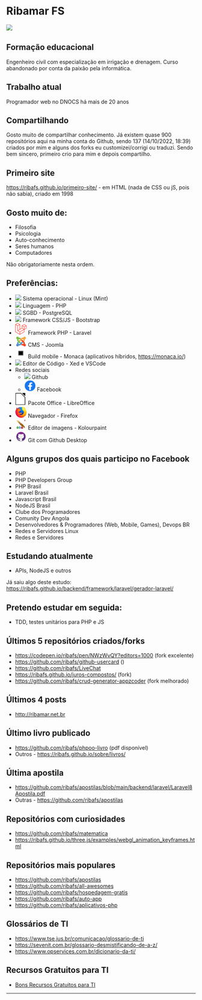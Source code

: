 # Ribamar FS

<img width="5%" src="https://user-images.githubusercontent.com/855200/195633065-554dc0f6-66e2-4552-bae5-b8e533b32644.jpg">

## Formação educacional

Engenheiro civil com especialização em irrigação e drenagem. Curso abandonado por conta da paixão pela informática.

## Trabalho atual

Programador web no DNOCS há mais de 20 anos

## Compartilhando

Gosto muito de compartilhar conhecimento. Já existem quase 900 repositórios aqui na minha conta do Github, sendo 137 (14/10/2022, 18:39) criados por mim e alguns dos forks eu customizei/corrigi ou traduzi. Sendo bem sincero, primeiro crio para mim e depois compartilho.

## Primeiro site

https://ribafs.github.io/primeiro-site/ - em HTML (nada de CSS ou jS, pois não sabia), criado em 1998

## Gosto muito de:

- Filosofia
- Psicologia
- Auto-conhecimento
- Seres humanos
- Computadores

Não obrigatoriamente nesta ordem.

## Preferências:

- <img width="30" src="https://user-images.githubusercontent.com/25181517/186884159-4b5e122b-95de-4a32-b10b-7f6fdffa4c5a.png"> Sistema operacional - Linux (Mint)
- <img width="30" src="https://user-images.githubusercontent.com/25181517/183570228-6a040b9f-3ddf-47a2-a201-743121dac664.png"> Linguagem - PHP
- <img width="30" src="https://user-images.githubusercontent.com/25181517/117208740-bfb78400-adf5-11eb-97bb-09072b6bedfc.png"> SGBD - PostgreSQL
- <img width="30" src="https://user-images.githubusercontent.com/25181517/183898054-b3d693d4-dafb-4808-a509-bab54cf5de34.png"> Framework CSS/JS - Bootstrap
- <img width="30" src="laravel.svg"> Framework PHP - Laravel
- <img width="30" src="joomla.png"> CMS - Joomla
- <img width="30" src="monaca.png"> Build mobile - Monaca (aplicativos híbridos, https://monaca.io/)
- <img width="30" src="https://user-images.githubusercontent.com/25181517/192108891-d86b6220-e232-423a-bf5f-90903e6887c3.png"> Editor de Código - Xed e VSCode
- Redes sociais<br>
  - <img width="30" src="https://user-images.githubusercontent.com/25181517/192108374-8da61ba1-99ec-41d7-80b8-fb2f7c0a4948.png"> Github<br>
  - <img width="30" src="facebook.png"> Facebook
- <img width="30" src="libreoffice.png"> Pacote Office - LibreOffice
- <img width="30" src="firefox.jpg"> Navegador - Firefox
- <img width="30" src="kolourpaint.png"> Editor de imagens - Kolourpaint
- <img width="30" src="https://github.com/ribafs/profile-technology-icons/blob/main/githubdesktop.png"> Git com Github Desktop

## Alguns grupos dos quais participo no Facebook

- PHP
- PHP Developers Group
- PHP Brasil
- Laravel Brasil
- Javascript Brasil
- NodeJS Brasil
- Clube dos Programadores
- Comunity Dev Angola
- Desenvolvedores & Programadores (Web, Mobile, Games), Devops BR
- Redes e Servidores Linux
- Redes e Servidores

## Estudando atualmente

- APIs, NodeJS e outros

Já saiu algo deste estudo: https://ribafs.github.io/backend/framework/laravel/gerador-laravel/

## Pretendo estudar em seguida:

- TDD, testes unitários para PHP e JS

## Últimos 5 repositórios criados/forks

- https://codepen.io/ribafs/pen/NWzWvQY?editors=1000 (fork excelente)
- https://github.com/ribafs/github-usercard ()
- https://github.com/ribafs/LiveChat
- https://ribafs.github.io/juros-compostos/ (fork)
- https://github.com/ribafs/crud-generator-appzcoder (fork melhorado)

## Últimos 4 posts

- http://ribamar.net.br

## Último livro publicado

- https://github.com/ribafs/phpoo-livro (pdf disponível)
- Outros - https://ribafs.github.io/sobre/livros/

## Última apostila

- https://github.com/ribafs/apostilas/blob/main/backend/laravel/Laravel8Apostila.pdf
- Outras - https://github.com/ribafs/apostilas

## Repositórios com curiosidades

- https://github.com/ribafs/matematica
- https://ribafs.github.io/three.js/examples/webgl_animation_keyframes.html

## Repositórios mais populares

- https://github.com/ribafs/apostilas
- https://github.com/ribafs/all-awesomes
- https://github.com/ribafs/hospedagem-gratis
- https://github.com/ribafs/auto-app
- https://github.com/ribafs/aplicativos-php

## Glossários de TI

- https://www.tse.jus.br/comunicacao/glossario-de-ti
- https://sevenit.com.br/glossario-desmistificando-de-a-z/
- https://www.opservices.com.br/dicionario-da-ti/

## Recursos Gratuitos para TI

- [Bons Recursos Gratuitos para TI](https://github.com/ribafs/gratuitos)

<hr>
